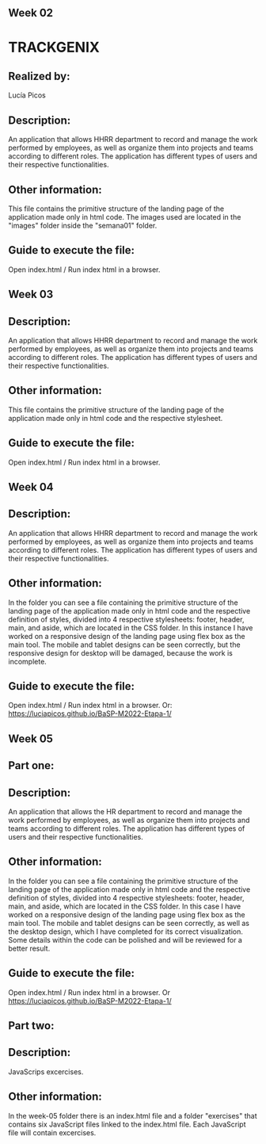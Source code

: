 ## Week 02
# TRACKGENIX
## Realized by: 
Lucía Picos
## Description:
An application that allows HHRR department to record and manage the work performed by employees, as well as organize them into projects and teams according to different roles. The application has different types of users and their respective functionalities.
## Other information:
This file contains the primitive structure of the landing page of the application made only in html code. The images used are located in the "images" folder inside the "semana01" folder.
## Guide to execute the file: 
Open index.html / Run index html in a browser.


## Week 03
## Description:
An application that allows HHRR department to record and manage the work performed by employees, as well as organize them into projects and teams according to different roles. The application has different types of users and their respective functionalities.
## Other information:
This file contains the primitive structure of the landing page of the application made only in html code and the respective stylesheet. 
## Guide to execute the file: 
Open index.html / Run index html in a browser.


## Week 04
## Description:
An application that allows HHRR department to record and manage the work performed by employees, as well as organize them into projects and teams according to different roles. The application has different types of users and their respective functionalities.
## Other information:
In the folder you can see a file containing the primitive structure of the landing page of the application made only in html code and the respective definition of styles, divided into 4 respective stylesheets: footer, header, main, and aside, which are located in the CSS folder.
In this instance I have worked on a responsive design of the landing page using flex box as the main tool. The mobile and tablet designs can be seen correctly, but the responsive design for desktop will be damaged, because the work is incomplete.
## Guide to execute the file:
Open index.html / Run index html in a browser.
Or:
https://luciapicos.github.io/BaSP-M2022-Etapa-1/


## Week 05
## Part one:
## Description:
An application that allows the HR department to record and manage the work performed by employees, as well as organize them into projects and teams according to different roles. The application has different types of users and their respective functionalities.
## Other information:
In the folder you can see a file containing the primitive structure of the landing page of the application made only in html code and the respective definition of styles, divided into 4 respective stylesheets: footer, header, main, and aside, which are located in the CSS folder.
In this case I have worked on a responsive design of the landing page using flex box as the main tool. The mobile and tablet designs can be seen correctly, as well as the desktop design, which I have completed for its correct visualization. 
Some details within the code can be polished and will be reviewed for a better result. 
## Guide to execute the file:
Open index.html / Run index html in a browser.
Or
https://luciapicos.github.io/BaSP-M2022-Etapa-1/
##  Part two: 
## Description: 
JavaScrips excercises.
## Other information:
In the week-05 folder there is an index.html file and a folder "exercises" that contains six JavaScript files linked to the index.html file. Each JavaScript file will contain excercises.







